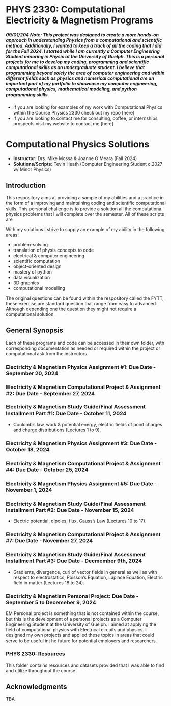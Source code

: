 # PHYS 2330: Computational Electricity & Magnetism Programs 


##### 09/01/204 Note: This project was designed to create a more hands-on approach in understanding Physics from a computational and scientific method. Additionally, I wanted to keep a track of all the coding that I did for the Fall 2024. I  started while I am currently a Computer Engineering Student minoring in Physic at the University of Guelph. This is a personal projects for me to develop my coding, programming and scientific computational skills as an undergraduate student. I believe that programming beyond solely the area of computer engineering and within different fields such as physics and numerical computational are an important part of my portfolio to showcase my computer engineering, computational physics, mathematical modeling, and python programming skills.


- If you are looking for examples of my work with Computational Physics within the Course Physics 2330 check out my repo [here]
- If you are looking to contact me for consulting, coffee, or internships prospects visit my website to contact me [here]


# Computational Physics Solutions
-  **Instructor:** Drs. Mike Mossa & Joanne  O'Meara (Fall 2024)
-  **Solutions/Scripts:** Tevin Heath (Computer Engineering Student c.2027 w/ Minor Physics)


## Introduction

This respository aims at providing a sample of my abilities and a practice in the form of a improving and maintaining coding and scientific computational skills. This personal challenge is to provide a solution all the computationa physics problems that I will complete over the semester. All of these scripts are 

With my solutions I strive to supply an example of my ability in the following areas:

- problem-solving 
- translation of physis concepts to code
- electrical & computer engineering
- scientific computation
- object-oriented design
- mastery of python 
- data visualization
- 3D graphics
- computational modelling

The original questions can be found within the respository called the FYTT, these exercise are standard question that range from easy to advanced. Although depending one the question they might not require a computational solution.

## General Synopsis


Each of these programs and code can be accessed in their own folder, with corresponding documentation as needed or required within the project or computational ask from the instrcutors.



### Electricity & Magnetism Physics Assignment #1: Due Date - September 20, 2024

### Electricity & Magnetism Computational Project & Assignment #2: Due Date - September 27, 2024

### Electricity & Magnetism Study Guide/Final Assessment Installment Part #1: Due Date - October 11, 2024
- Coulomb’s law, work & potential energy, electric fields of point charges and charge
distributions (Lectures 1 to 9).

### Electricity & Magnetism Physics Assignment #3: Due Date - October 18, 2024

### Electricity & Magnetism Computational Project & Assignment #4: Due Date - October 25, 2024

### Electricity & Magnetism Physics Assignment #5: Due Date - November 1, 2024

### Electricity & Magnetism Study Guide/Final Assessment Installment Part #2: Due Date - November 15, 2024
- Electric potential, dipoles, flux, Gauss’s Law (Lectures 10 to 17).

### Electricity & Magnetism Computational Project & Assignment #7: Due Date - November 27, 2024

### Electricity & Magnetism Study Guide/Final Assessment Installment Part #3: Due Date - Decmember 9th, 2024
- Gradients, divergence, curl of vector fields in general as well as with respect to
electrostatics, Poisson’s Equation, Laplace Equation, Electric field in matter (Lectures 18
to 24).

### Electricity & Magnetism Personal Project: Due Date - September 5 to Decemeber 9, 2024
EM Personal project is something that is not contained within the course, but this is the development of a personal projects as a Computer Engineering Student at the University of Guelph. I aimed at applying the field of computational physics with Electrical circuits and physics. I designed my own projects and applied these topics in areas that could serve to be useful int he future for potential employers and researchers.


### PHYS 2330: Resources
This folder contains resources and datasets provided that I was able to find and utilize throughout the course

## Acknowledgments

TBA
